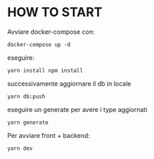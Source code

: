 # HOW TO START

Avviare docker-compose con:

`docker-compose up -d`

eseguire:

`yarn install npm install`

successivamente aggiornare il db in locale

`yarn db:push`

eseguire un generate per avere i type aggiornati

`yarn generate`

Per avviare front + backend:

`yarn dev`
